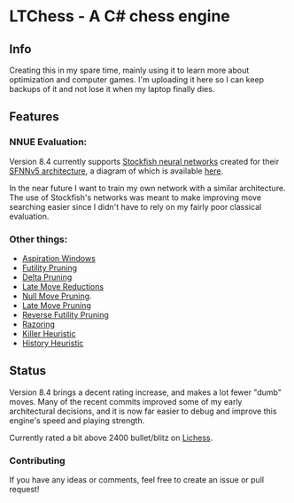 # LTChess - A C# chess engine


## Info
Creating this in my spare time, mainly using it to learn more about optimization and computer games. 
I'm uploading it here so I can keep backups of it and not lose it when my laptop finally dies.


## Features
### NNUE Evaluation:
Version 8.4 currently supports [Stockfish neural networks](https://tests.stockfishchess.org/nns) created for their [SFNNv5 architecture](https://github.com/official-stockfish/Stockfish/commit/c079acc26f93acc2eda08c7218c60559854f52f0), a diagram of which is available [here](https://github.com/official-stockfish/nnue-pytorch/blob/7d8770316238314e77a0209ae81d74f573dcae74/docs/img/SFNNv5_architecture_detailed.svg).

In the near future I want to train my own network with a similar architecture. The use of Stockfish's networks was meant to make improving move searching easier since I didn't have to rely on my fairly poor classical evaluation.


### Other things:
  - [Aspiration Windows](https://www.chessprogramming.org/Aspiration_Windows)
  - [Futility Pruning](https://www.chessprogramming.org/Futility_Pruning)
  - [Delta Pruning](https://www.chessprogramming.org/Delta_Pruning)
  - [Late Move Reductions](https://www.chessprogramming.org/Late_Move_Reductions)
  - [Null Move Pruning](https://www.chessprogramming.org/Null_Move_Pruning).
  - [Late Move Pruning](https://www.chessprogramming.org/Futility_Pruning#MoveCountBasedPruning)
  - [Reverse Futility Pruning](https://www.chessprogramming.org/Reverse_Futility_Pruning)
  - [Razoring](https://www.chessprogramming.org/Razoring)
  - [Killer Heuristic](https://www.chessprogramming.org/Killer_Heuristic)
  - [History Heuristic](https://www.chessprogramming.org/History_Heuristic)

## Status
Version 8.4 brings a decent rating increase, and makes a lot fewer "dumb" moves.
Many of the recent commits improved some of my early architectural decisions, and it is now far easier to debug and improve this engine's speed and playing strength.

Currently rated a bit above 2400 bullet/blitz on [Lichess](https://lichess.org/@/LTChessBot).

### Contributing
If you have any ideas or comments, feel free to create an issue or pull request!

